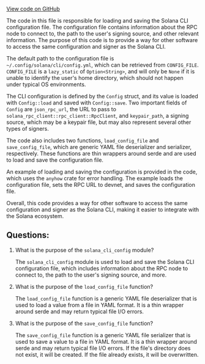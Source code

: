 [View code on GitHub](https://github.com/solana-labs/solana/blob/master/cli-config/src/lib.rs)

The code in this file is responsible for loading and saving the Solana CLI configuration file. The configuration file contains information about the RPC node to connect to, the path to the user's signing source, and other relevant information. The purpose of this code is to provide a way for other software to access the same configuration and signer as the Solana CLI.

The default path to the configuration file is `~/.config/solana/cli/config.yml`, which can be retrieved from `CONFIG_FILE`. `CONFIG_FILE` is a `lazy_static` of `Option<String>`, and will only be `None` if it is unable to identify the user's home directory, which should not happen under typical OS environments.

The CLI configuration is defined by the `Config` struct, and its value is loaded with `Config::load` and saved with `Config::save`. Two important fields of `Config` are `json_rpc_url`, the URL to pass to `solana_rpc_client::rpc_client::RpcClient`, and `keypair_path`, a signing source, which may be a keypair file, but may also represent several other types of signers.

The code also includes two functions, `load_config_file` and `save_config_file`, which are generic YAML file deserializer and serializer, respectively. These functions are thin wrappers around serde and are used to load and save the configuration file.

An example of loading and saving the configuration is provided in the code, which uses the `anyhow` crate for error handling. The example loads the configuration file, sets the RPC URL to devnet, and saves the configuration file.

Overall, this code provides a way for other software to access the same configuration and signer as the Solana CLI, making it easier to integrate with the Solana ecosystem.
## Questions: 
 1. What is the purpose of the `solana_cli_config` module?
    
    The `solana_cli_config` module is used to load and save the Solana CLI configuration file, which includes information about the RPC node to connect to, the path to the user's signing source, and more.

2. What is the purpose of the `load_config_file` function?
    
    The `load_config_file` function is a generic YAML file deserializer that is used to load a value from a file in YAML format. It is a thin wrapper around serde and may return typical file I/O errors.

3. What is the purpose of the `save_config_file` function?
    
    The `save_config_file` function is a generic YAML file serializer that is used to save a value to a file in YAML format. It is a thin wrapper around serde and may return typical file I/O errors. If the file's directory does not exist, it will be created. If the file already exists, it will be overwritten.